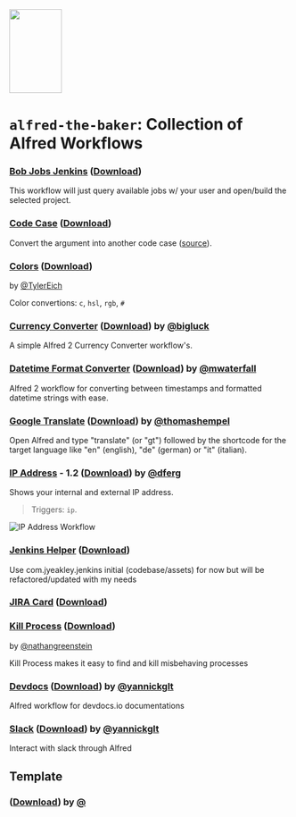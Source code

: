 <img src="https://cloud.githubusercontent.com/assets/449520/10813546/425f199c-7e20-11e5-84bb-61b33446725f.png" width="94px" height="150px">

# `alfred-the-baker`: Collection of Alfred Workflows

### [Bob Jobs Jenkins](https://github.com/Boulangerie/alfred-the-baker/blob/master/bob-jobs/) ([Download](https://github.com/Boulangerie/alfred-the-baker/raw/master/bob-jobs/bobjobs.alfredworkflow))

This workflow will just query available jobs w/ your user and open/build the selected project.

### [Code Case](https://github.com/Boulangerie/alfred-the-baker/blob/master/code-case/) ([Download](https://github.com/Boulangerie/alfred-the-baker/blob/master/code-case/Code%20Case.alfredworkflow))

Convert the argument into another code case ([source](http://www.packal.org/workflow/code-case)).

### [Colors](http://www.packal.org/workflow/colors) ([Download](https://github.com/packal/repository/raw/master/tylereich.colors/colors_v2.0.1.alfredworkflow))
by [@TylerEich](https://github.com/TylerEich)

Color convertions: `c`, `hsl`, `rgb`, `#`

### [Currency Converter](https://github.com/BigLuck/alfred2-currencyconverter) ([Download](https://github.com/bigluck/alfred2-currencyconverter/blob/master/Currency%20Converter.alfredworkflow?raw=true)) by [@bigluck](https://github.com/bigluck)

A simple Alfred 2 Currency Converter workflow's.

### [Datetime Format Converter](http://www.packal.org/workflow/datetime-format-converter) ([Download](https://github.com/packal/repository/raw/master/com.michaelwaterfall.datetime-format-converter/datetimeformatconverter.alfredworkflow)) by [@mwaterfall](https://github.com/mwaterfall)

Alfred 2 workflow for converting between timestamps and formatted datetime strings with ease.

### [Google Translate](https://github.com/thomashempel/AlfredGoogleTranslateWorkflow) ([Download](https://github.com/thomashempel/AlfredGoogleTranslateWorkflow/blob/master/Google%20Translate.alfredworkflow?raw=true)) by [@thomashempel](https://github.com/thomashempel)

Open Alfred and type "translate" (or "gt") followed by the shortcode for the target language like "en" (english), "de" (german) or "it" (italian). 

### [IP Address](http://www.packal.org/workflow/whats-my-ip) - 1.2 ([Download](https://github.com/packal/repository/raw/master/com.whatsmyip.shawn.patrick.rice/whats_my_ip.alfredworkflow)) by [@dferg](http://dferg.us/ip-address-workflow/)

Shows your internal and external IP address.

> Triggers: `ip`.

![IP Address Workflow](https://cloud.githubusercontent.com/assets/398893/3528930/2a1f6d90-0794-11e4-95d9-494b27070e2a.png)

### [Jenkins Helper](https://github.com/julien-vidal/alfredworkflow-jenkins) ([Download](https://github.com/packal/repository/raw/master/fr.vidaljulien.jekinshelper/0.1-jenkins-helper.alfredworkflow))

Use com.jyeakley.jenkins initial (codebase/assets) for now but will be refactored/updated with my needs

### [JIRA Card](https://github.com/Boulangerie/alfred-the-baker/blob/master/jira-card/) ([Download](https://github.com/Boulangerie/alfred-the-baker/raw/master/jira-card/JIRA.alfredworkflow))


### [Kill Process](http://www.packal.org/workflow/kill-process) ([Download](https://github.com/packal/repository/raw/master/com.ngreenstein.alfred-process-killer/kill_process.alfredworkflow))
by [@nathangreenstein](https://github.com/nathangreenstein)

Kill Process makes it easy to find and kill misbehaving processes

### [Devdocs](http://www.packal.org/workflow/devdocs) ([Download](https://github.com/packal/repository/raw/master/com.yannickglt.alfred2.devdocs/devdocs.alfredworkflow)) by [@yannickglt](https://github.com/yannickglt)

Alfred workflow for devdocs.io documentations

### [Slack](http://www.packal.org/workflow/slack) ([Download](https://github.com/packal/repository/raw/master/com.yannickglt.alfred2.devdocs/devdocs.alfredworkflow)) by [@yannickglt](https://github.com/yannickglt)

Interact with slack through Alfred

## Template

### []() ([Download]()) by [@](https://github.com/)
